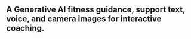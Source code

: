  ## A Generative AI fitness guidance, support text, voice, and camera images for interactive coaching.
